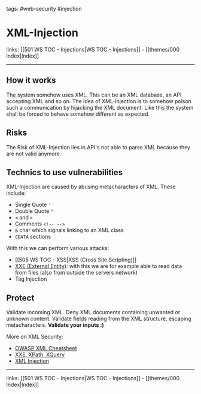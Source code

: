tags: #web-security #injection

# XML-Injection

links: [[501 WS TOC - Injections|WS TOC - Injections]] - [[themes/000 Index|Index]]

---

## How it works

The system somehow uses XML. This can be an XML database, an API accepting XML and so on. The idea of XML-Injection is to somehow poison such a communication by hijacking the XML document. Like this the system shall be forced to behave somehow different as expected.

## Risks

The Risk of XML-Injection lies in API's not able to parse XML because they are not valid anymore.

## Technics to use vulnerabilities

XML-Injection are caused by abusing metacharacters of XML. These include:

- Single Quote `'`
- Double Quote `"`
- `<` and `>`
- Comments `<!-- -->` 
- `&` char which signals linking to an XML class
- `CDATA` sections

With this we can perform various attacks:

- [[505 WS TOC - XSS|XSS (Cross Site Scripting)]]
- [XXE (External Entity)](https://portswigger.net/web-security/xxe): with this we are for example able to read data from files (also from outside the servers network)
- Tag Injection
## Protect

Validate incoming XML. Deny XML documents containing unwanted or unknown content. Validate fields reading from the XML structure, escaping metacharacters. **Validate your inputs :)**

More on XML Security:

- [OWASP XML Cheatsheet](https://cheatsheetseries.owasp.org/cheatsheets/XML_Security_Cheat_Sheet.html)
- [XXE, XPath, XQuery](https://www.akto.io/blog/xml-injection-vulnerability-examples-cheatsheet-and-prevention)
- [XML Injection](https://www.synopsys.com/blogs/software-security/xml-external-entity-injection.html)

---
links: [[501 WS TOC - Injections|WS TOC - Injections]] - [[themes/000 Index|Index]]